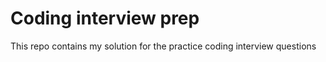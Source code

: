 # Coding interview prep

This repo contains my solution for the practice coding interview questions
